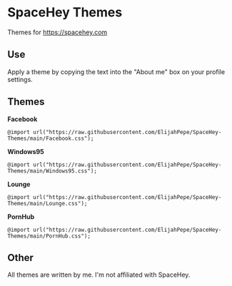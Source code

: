 # SpaceHey Themes

Themes for https://spacehey.com

## Use

Apply a theme by copying the text into the "About me" box on your profile settings.


## Themes

**Facebook**

    @import url("https://raw.githubusercontent.com/ElijahPepe/SpaceHey-Themes/main/Facebook.css");

**Windows95**

    @import url("https://raw.githubusercontent.com/ElijahPepe/SpaceHey-Themes/main/Windows95.css");

**Lounge**
  
    @import url("https://raw.githubusercontent.com/ElijahPepe/SpaceHey-Themes/main/Lounge.css");

**PornHub**

    @import url("https://raw.githubusercontent.com/ElijahPepe/SpaceHey-Themes/main/PornHub.css");

## Other

All themes are written by me. I'm not affiliated with SpaceHey.
